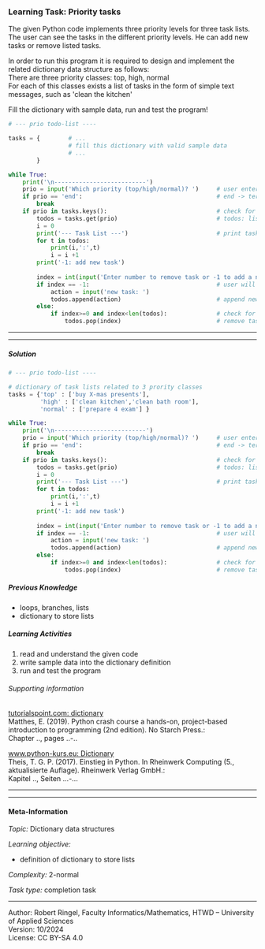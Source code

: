 ### Learning Task: Priority tasks

The given Python code implements three priority levels for three task lists. The user can see the tasks in the different priority levels.
He can add new tasks or remove listed tasks.   

In order to run this program it is required to design and implement the related dictionary data structure as follows:  
There are three priority classes: top, high, normal  
For each of this classes exists a list of tasks in the form of simple text messages, such as 'clean the kitchen'

Fill the dictionary with sample data, run and test the program!

``` python
# --- prio todo-list ----

tasks = {        # ...
                 # fill this dictionary with valid sample data
	             # ...
        }

while True:
	print('\n--------------------------')
	prio = input('Which priority (top/high/normal)? ')     # user enters priority 
	if prio == 'end':                                      # end -> terminate program
		break
	if prio in tasks.keys():	                           # check for valid priority
		todos = tasks.get(prio)                            # todos: list of tasks in requested prio
		i = 0
		print('--- Task List ---')                         # print tasks and related index
		for t in todos:
			print(i,':',t)
			i = i +1
		print('-1: add new task')
	
		index = int(input('Enter number to remove task or -1 to add a new one: '))
		if index == -1:                                    # user will enter a new task
			action = input('new task: ')                   
			todos.append(action)                           # append new task to task list
		else:
			if index>=0 and index<len(todos):              # check for valid index
				todos.pop(index)                           # remove task from task list
```

---------------------------------------
---------------------------------------

##### Solution

``` python
# --- prio todo-list ----

# dictionary of task lists related to 3 prority classes
tasks = {'top' : ['buy X-mas presents'], 
	     'high' : ['clean kitchen','clean bath room'],
   		 'normal' : ['prepare 4 exam'] }

while True:
	print('\n--------------------------')
	prio = input('Which priority (top/high/normal)? ')     # user enters priority 
	if prio == 'end':                                      # end -> terminate program
		break
	if prio in tasks.keys():	                           # check for valid priority
		todos = tasks.get(prio)                            # todos: list of tasks in requested prio
		i = 0
		print('--- Task List ---')                         # print tasks and related index
		for t in todos:
			print(i,':',t)
			i = i +1
		print('-1: add new task')
	
		index = int(input('Enter number to remove task or -1 to add a new one: '))
		if index == -1:                                    # user will enter a new task
			action = input('new task: ')                   
			todos.append(action)                           # append new task to task list
		else:
			if index>=0 and index<len(todos):              # check for valid index
				todos.pop(index)                           # remove task from task list
```

##### Previous Knowledge

- loops, branches, lists
- dictionary to store lists
  
##### Learning Activities

1) read and understand the given code
2) write sample data into the dictionary definition
3) run and test the program

###### Supporting information

[tutorialspoint.com: dictionary](https://www.tutorialspoint.com/python/python_dictionary.htm)  
Matthes, E. (2019). Python crash course a hands-on, project-based introduction to programming (2nd edition). No Starch Press.:  
Chapter .., pages ..-..  

[www.python-kurs.eu: Dictionary](https://www.python-kurs.eu/python3_dictionaries.php)  
Theis, T. G. P. (2017). Einstieg in Python. In Rheinwerk Computing (5., aktualisierte Auflage). Rheinwerk Verlag GmbH.:   
Kapitel .., Seiten ...-... 

---------------------------------------
---------------------------------------
#### Meta-Information
*Topic:*  Dictionary data structures 

*Learning objective:*  
- definition of dictionary to store lists

[//]: # "learning objective: 3-dictionary"
[//]: # "previous knowledge: 3-dictionary 2-list 1-loop 2-branch"

*Complexity:*  2-normal 

*Task type:*  completion task 

----
Author: Robert Ringel, Faculty Informatics/Mathematics, HTWD – University of Applied Sciences  
Version: 10/2024            
License: CC BY-SA 4.0